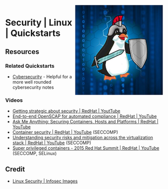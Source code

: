 <img src="../assets/linux-security.png" alt="Linux Security" style="width: 280px;" align="right">

# Security | Linux | Quickstarts

## Resources
### Related Quickstarts
- [Cybersecurity](https://github.com/jnbdz/cybersecurity-quickstarts) - Helpful for a more well rounded cybersecurity notes
### Videos
- [Getting strategic about security | RedHat | YoutTube](https://www.youtube.com/watch?v=ZNoH4p66m78)
- [End-to-end OpenSCAP for automated compliance | RedHat | YouTube](https://www.youtube.com/watch?v=xmTt0MvyYQ8)
- [Ask Me Anything: Securing Containers, Hosts and Platforms | RedHat | YouTube](https://www.youtube.com/watch?v=5XdENRBgI7A)
- [Container security | RedHat | YouTube](https://www.youtube.com/watch?v=giFKMsIH4b0) (SECCOMP)
- [Understanding security risks and mitigation across the virtualization stack | RedHat | YouTube](https://www.youtube.com/watch?v=YJPar1OaTtk) (SECCOMP)
- [Super privileged containers - 2015 Red Hat Summit | RedHat | YouTube](https://www.youtube.com/watch?v=dM2Fc53Dtd4) (SECCOMP, SELinux)

## Credit
- [Linux Security | Infosec Images](https://wordpress.org/openverse/image/b5830c91-0013-4d64-b38a-3cb871a5687b)
